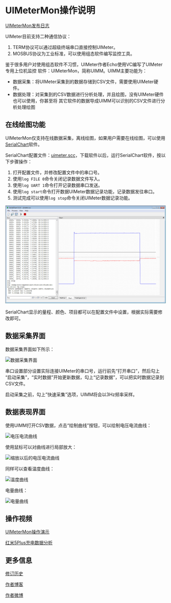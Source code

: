# UIMeterMon操作说明

[UIMeterMon发布日志](ReleaseNotes.md)

UIMeter目前支持二种通信协议：
1. TERM协议可以通过超级终端串口直接控制UIMeter。
2. MOSBUS协议为工业标准，可以使用组态软件编写监控工具。

鉴于很多用户对使用组态软件不习惯，UIMeter作者Echo使用VC编写了UIMeter专用上位机监控
软件：UIMeterMon，简称UIMM。UIMM主要功能为：
- 数据采集：将UIMeter采集到的数据存储到CSV文件，需要使用UIMeter硬件。
- 数据处理：对采集到的CSV数据进行分析处理，并且绘图，没有UIMeter硬件也可以使用，你甚至将
  其它软件的数据导成UIMM可以识别的CSV文件进行分析处理绘图

## 在线绘图功能

UIMeterMon仅支持在线数据采集，离线绘图，如果用户需要在线绘图，可以使用[SerialChart](http://www.starlino.com/serialchart)软件。

SerialChart配置文件：[uimeter.scc](uimeter.scc)，下载软件以后，运行SerialChart软件，按以下步骤操作：

1. 打开配置文件，并修改配置文件中的串口号。
2. 使用`log FILE 0`命令关闭记录数据文件写入。
3. 使用`log UART 1`命令打开记录数据串口发送。
4. 使用`log start`命令打开数据UIMeter数据记录功能，记录数据发往串口。
5. 测试完成可以使用`log stop`命令关闭UIMeter数据记录功能。

![SerialChart](image/06-SerialChart.jpg "SerialChart")

SerialChart显示的量程、颜色、项目都可以在配置文件中设置，根据实际需要修改即可。

## 数据采集界面

数据采集界面如下所示：

![数据采集界面](image/01-数据采集界面.png "数据采集界面")

串口设置部分设置实际连接UIMeter的串口号，运行前先“打开串口”，然后勾上
“启动采集”，“实时数据”开始更新数据，勾上“记录数据”，可以把实时数据记录到CSV文件。

启动采集之前，勾上”快速采集”选项，UIMM将会以3Hz频率采样。

## 数据表现界面

使用UIMM打开CSV数据，点击“绘制曲线”按钮，可以绘制电压电流曲线：

![电压电流曲线](image/02-电压电流曲线.png "电压电流曲线")

使用鼠标可以对曲线进行局部放大：

![缩放以后的电压电流曲线](image/03-缩放以后的电压电流曲线.png "缩放以后的电压电流曲线")

同样可以查看温度曲线：

![温度曲线](image/04-温度曲线.png "温度曲线")

电量曲线：

![电量曲线](image/05-电量曲线.png "电量曲线")

## 操作视频

[UIMeterMon操作演示](http://v.youku.com/v_show/id_XODc2Nzc5NDI4.html?firsttime=72)

[红米5Plus充电数据分析](video/红米5Plus充电数据分析.wmv)

## 更多信息

[修订历史](ReleaseNotes.md)

[作者博客](http://blog.sina.com.cn/xjtuecho)

[作者微博](http://weibo.com/eth0)